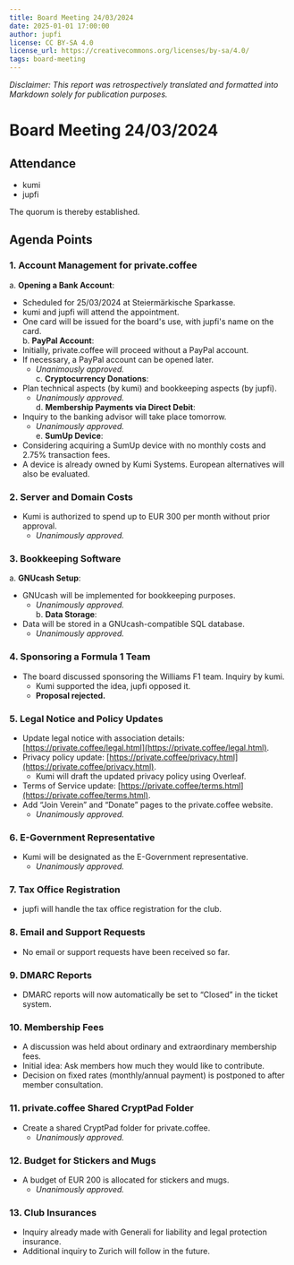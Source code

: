 ```yaml
---
title: Board Meeting 24/03/2024
date: 2025-01-01 17:00:00
author: jupfi
license: CC BY-SA 4.0
license_url: https://creativecommons.org/licenses/by-sa/4.0/
tags: board-meeting
---
```


_Disclaimer: This report was retrospectively translated and formatted into Markdown solely for publication purposes._

# Board Meeting 24/03/2024  

## Attendance  

- kumi
- jupfi 

The quorum is thereby established.  

## Agenda Points  

### 1. **Account Management for private.coffee**  

a. **Opening a Bank Account**:  

- Scheduled for 25/03/2024 at Steiermärkische Sparkasse.  
- kumi and jupfi will attend the appointment.  
- One card will be issued for the board's use, with jupfi's name on the card.  
b. **PayPal Account**:  
- Initially, private.coffee will proceed without a PayPal account.  
- If necessary, a PayPal account can be opened later.  
  - _Unanimously approved._  
c. **Cryptocurrency Donations**:  
- Plan technical aspects (by kumi) and bookkeeping aspects (by jupfi).  
  - _Unanimously approved._  
d. **Membership Payments via Direct Debit**:  
- Inquiry to the banking advisor will take place tomorrow.  
  - _Unanimously approved._  
e. **SumUp Device**:  
- Considering acquiring a SumUp device with no monthly costs and 2.75% transaction fees.  
- A device is already owned by Kumi Systems. European alternatives will also be evaluated.  

### 2. **Server and Domain Costs**  

- Kumi is authorized to spend up to EUR 300 per month without prior approval.  
  - _Unanimously approved._  

### 3. **Bookkeeping Software**  

a. **GNUcash Setup**:  

- GNUcash will be implemented for bookkeeping purposes.  
  - _Unanimously approved._  
b. **Data Storage**:  
- Data will be stored in a GNUcash-compatible SQL database.  
  - _Unanimously approved._  

### 4. **Sponsoring a Formula 1 Team**  

- The board discussed sponsoring the Williams F1 team. Inquiry by kumi.  
  - Kumi supported the idea, jupfi opposed it.  
  - **Proposal rejected.**  

### 5. **Legal Notice and Policy Updates**  

- Update legal notice with association details: [https://private.coffee/legal.html](https://private.coffee/legal.html).  
- Privacy policy update: [https://private.coffee/privacy.html](https://private.coffee/privacy.html).  
  - Kumi will draft the updated privacy policy using Overleaf.  
- Terms of Service update: [https://private.coffee/terms.html](https://private.coffee/terms.html).  
- Add “Join Verein” and “Donate” pages to the private.coffee website.  
  - _Unanimously approved._  

### 6. **E-Government Representative**  

- Kumi will be designated as the E-Government representative.  
  - _Unanimously approved._  

### 7. **Tax Office Registration**  

- jupfi will handle the tax office registration for the club.  

### 8. **Email and Support Requests**  

- No email or support requests have been received so far.  

### 9. **DMARC Reports**  

- DMARC reports will now automatically be set to “Closed” in the ticket system.  

### 10. **Membership Fees**  

- A discussion was held about ordinary and extraordinary membership fees.  
- Initial idea: Ask members how much they would like to contribute.  
- Decision on fixed rates (monthly/annual payment) is postponed to after member consultation.  

### 11. **private.coffee Shared CryptPad Folder**  

- Create a shared CryptPad folder for private.coffee.  
  - _Unanimously approved._  

### 12. **Budget for Stickers and Mugs**  

- A budget of EUR 200 is allocated for stickers and mugs.  
  - _Unanimously approved._  

### 13. **Club Insurances**  

- Inquiry already made with Generali for liability and legal protection insurance.  
- Additional inquiry to Zurich will follow in the future.  

